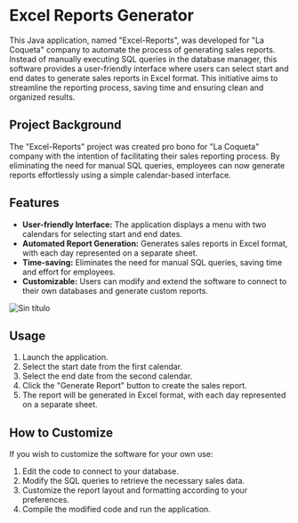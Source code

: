 # Excel Reports Generator

This Java application, named "Excel-Reports", was developed for "La Coqueta" company to automate the process of generating sales reports. Instead of manually executing SQL queries in the database manager, this software provides a user-friendly interface where users can select start and end dates to generate sales reports in Excel format. This initiative aims to streamline the reporting process, saving time and ensuring clean and organized results.

## Project Background

The "Excel-Reports" project was created pro bono for "La Coqueta" company with the intention of facilitating their sales reporting process. By eliminating the need for manual SQL queries, employees can now generate reports effortlessly using a simple calendar-based interface.

## Features

- **User-friendly Interface:** The application displays a menu with two calendars for selecting start and end dates.
- **Automated Report Generation:** Generates sales reports in Excel format, with each day represented on a separate sheet.
- **Time-saving:** Eliminates the need for manual SQL queries, saving time and effort for employees.
- **Customizable:** Users can modify and extend the software to connect to their own databases and generate custom reports.
  
![Sin título](https://github.com/Al3x3x/Excel-Reports/assets/166667273/92c007c1-a9fa-4dcd-9eea-c741ea15a788)


## Usage

1. Launch the application.
2. Select the start date from the first calendar.
3. Select the end date from the second calendar.
4. Click the "Generate Report" button to create the sales report.
5. The report will be generated in Excel format, with each day represented on a separate sheet.

## How to Customize

If you wish to customize the software for your own use:

1. Edit the code to connect to your database.
2. Modify the SQL queries to retrieve the necessary sales data.
3. Customize the report layout and formatting according to your preferences.
4. Compile the modified code and run the application.



